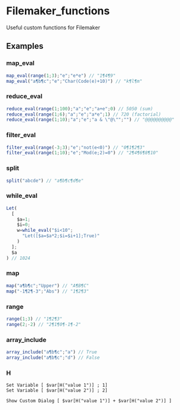 # Filemaker_functions
Useful custom functions for Filemaker

## Examples

### map_eval  
```javascript
map_eval(range(1;3);"e";"e*e") // "1¶4¶9"
map_eval("a¶b¶c";"e";"Char(Code(e)+10)") // "k¶l¶m"
```

### reduce_eval  
```javascript
reduce_eval(range(1;100);"a";"e";"a+e";0) // 5050 (sum)
reduce_eval(range(1;6);"a";"e";"a*e";1) // 720 (factorial)
reduce_eval(range(1;10);"a";"e";"a & \"@\"";"") // "@@@@@@@@@@"
```

### filter_eval  
```javascript
filter_eval(range(-3;3);"e";"not(e<0)") // "0¶1¶2¶3"
filter_eval(range(1;10);"e";"Mod(e;2)=0") // "2¶4¶6¶8¶10"
```

### split
```javascript
split("abcde") // "a¶b¶c¶d¶e"
```

### while_eval  
```javascript
Let(
  [
    $a=1;
    $i=0;
    w=while_eval("$i<10";
      "Let([$a=$a*2;$i=$i+1];True)"
    )
  ];
  $a
) // 1024
```

### map
```javascript
map("a¶b¶c";"Upper") // "A¶B¶C"
map("-1¶2¶-3";"Abs") // "1¶2¶3"
```

### range
```javascript
range(1;3) // "1¶2¶3"
range(2;-2) // "2¶1¶0¶-1¶-2"
```

### array_include
```javascript
array_include("a¶b¶c";"a") // True
array_include("a¶b¶c";"d") // False
```

### H
```
Set Variable [ $var[H("value 1")] ; 1]
Set Variable [ $var[H("value 2")] ; 2]

Show Custom Dialog [ $var[H("value 1")] + $var[H("value 2")] ]
```
